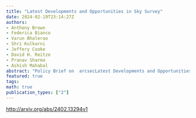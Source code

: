 ```yaml
---
title: "Latest Developments and Opportunities in Sky Survey"
date: 2024-02-19T23:14:27Z
authors:
- Anthony Brown
- Federica Bianco
- Varun Bhalerao
- Shri Kulkarni
- Jeffery Cooke
- David H. Reitze
- Pranav Sharma
- Ashish Mahabal
abstract: "Policy Brief on  arcsecLatest Developments and Opportunities in Sky Survey arcsec, distilled from the corresponding panel that was part of the discussions during S20 Policy Webinar on Astroinformatics for Sustainable Development held on 6-7 July 2023.   Sky surveys have been a crucial tool in advancing our understanding of the Universe. The last few decades have seen an explosion in the number and scope of sky surveys, both ground-based and space-based. This growth has led to a wealth of data that has enabled us to make significant advances in many areas of astronomy, and help understand the physics of the universe. They have helped us discover new astronomical objects, the origin of the elements, dark matter and dark energy, the accelerated expansion of the universe, and gravitational waves. They have helped us study the distribution of neutral and ionized matter in the Universe and test our theories about the origin and evolution of galaxies, stars, and planets. We explore recent advances and potential avenues in sky surveys, and examine how these developments may impact the field of international astronomical research.   The policy webinar took place during the G20 presidency in India (2023). A summary based on the seven panels can be found here: arxiv:2401.04623."
featured: true
tags:
math: true
publication_types: ["2"]
---
```

http://arxiv.org/abs/2402.13294v1